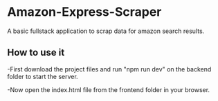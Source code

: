 # Amazon-Express-Scraper

A basic fullstack application to scrap data for amazon search results.

## How to use it

-First download the project files and run "npm run dev" on the backend folder to start the server.

-Now open the index.html file from the frontend folder in your browser.
